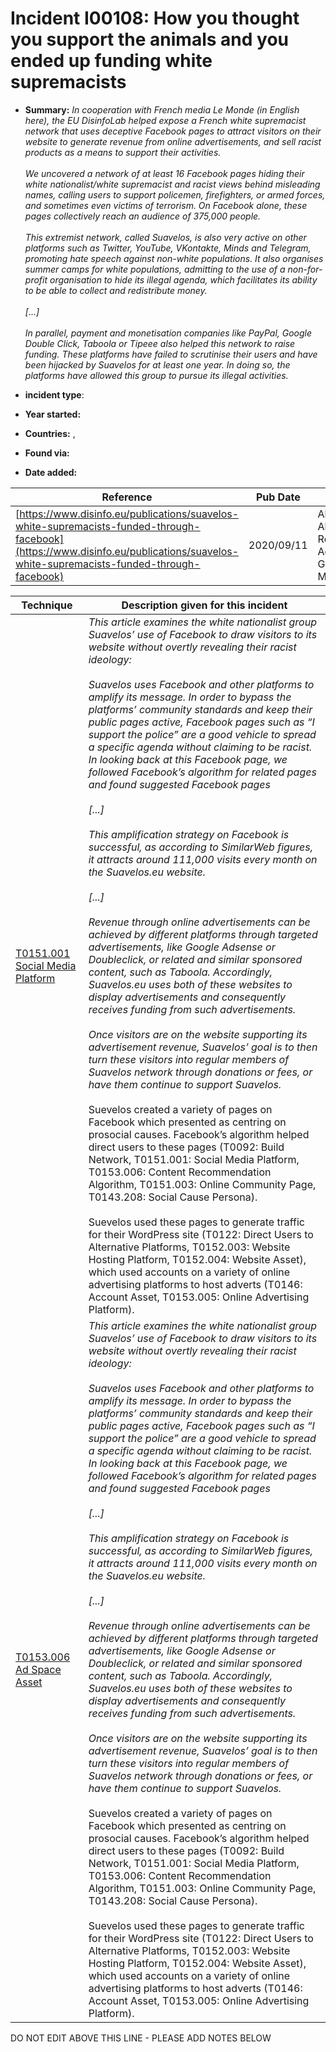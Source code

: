 # Incident I00108: How you thought you support the animals and you ended up funding white supremacists

* **Summary:** <i>In cooperation with French media Le Monde (in English here), the EU DisinfoLab helped expose a French white supremacist network that uses deceptive Facebook pages to attract visitors on their website to generate revenue from online advertisements, and sell racist products as a means to support their activities.<br><br>We uncovered a network of at least 16 Facebook pages hiding their white nationalist/white supremacist and racist views behind misleading names, calling users to support policemen, firefighters, or armed forces, and sometimes even victims of terrorism. On Facebook alone, these pages collectively reach an audience of 375,000 people.<br><br>This extremist network, called Suavelos, is also very active on other platforms such as Twitter, YouTube, VKontakte, Minds and Telegram, promoting hate speech against non-white populations. It also organises summer camps for white populations, admitting to the use of a non-for-profit organisation to hide its illegal agenda, which facilitates its ability to be able to collect and redistribute money.<br><br>[...]<br><br>In parallel, payment and monetisation companies like PayPal, Google Double Click, Taboola or Tipeee also helped this network to raise funding. These platforms have failed to scrutinise their users and have been hijacked by Suavelos for at least one year. In doing so, the platforms have allowed this group to pursue its illegal activities.</i>

* **incident type**: 

* **Year started:** 

* **Countries:**  , 

* **Found via:** 

* **Date added:** 


| Reference | Pub Date | Authors | Org | Archive |
| --------- | -------- | ------- | --- | ------- |
| [https://www.disinfo.eu/publications/suavelos-white-supremacists-funded-through-facebook](https://www.disinfo.eu/publications/suavelos-white-supremacists-funded-through-facebook) | 2020/09/11 | Alexandre Alaphilippe, Roman Adamczyk, Gary Machado | EU Disinfo Lab | [https://web.archive.org/web/20240525113912/https://www.disinfo.eu/publications/suavelos-white-supremacists-funded-through-facebook/](https://web.archive.org/web/20240525113912/https://www.disinfo.eu/publications/suavelos-white-supremacists-funded-through-facebook/) |

 

| Technique | Description given for this incident |
| --------- | ------------------------- |
| [T0151.001 Social Media Platform](../../generated_pages/techniques/T0151.001.md) | <i>This article examines the white nationalist group Suavelos’ use of Facebook to draw visitors to its website without overtly revealing their racist ideology:<br><br>Suavelos uses Facebook and other platforms to amplify its message. In order to bypass the platforms’ community standards and keep their public pages active, Facebook pages such as “I support the police” are a good vehicle to spread a specific agenda without claiming to be racist. In looking back at this Facebook page, we followed Facebook’s algorithm for related pages and found suggested Facebook pages<br><br>[...]<br><br>This amplification strategy on Facebook is successful, as according to SimilarWeb figures, it attracts around 111,000 visits every month on the Suavelos.eu website.<br><br>[...]<br><br>Revenue through online advertisements can be achieved by different platforms through targeted advertisements, like Google Adsense or Doubleclick, or related and similar sponsored content, such as Taboola. Accordingly, Suavelos.eu uses both of these websites to display advertisements and consequently receives funding from such advertisements.<br><br>Once visitors are on the website supporting its advertisement revenue, Suavelos’ goal is to then turn these visitors into regular members of Suavelos network through donations or fees, or have them continue to support Suavelos. </i><br><br>Suevelos created a variety of pages on Facebook which presented as centring on prosocial causes. Facebook’s algorithm helped direct users to these pages (T0092: Build Network, T0151.001: Social Media Platform, T0153.006: Content Recommendation Algorithm, T0151.003: Online Community Page, T0143.208: Social Cause Persona).<br><br>Suevelos used these pages to generate traffic for their WordPress site (T0122: Direct Users to Alternative Platforms, T0152.003: Website Hosting Platform, T0152.004: Website Asset), which used accounts on a variety of online advertising platforms to host adverts (T0146: Account Asset, T0153.005: Online Advertising Platform). |
| [T0153.006 Ad Space Asset](../../generated_pages/techniques/T0153.006.md) | <i>This article examines the white nationalist group Suavelos’ use of Facebook to draw visitors to its website without overtly revealing their racist ideology:<br><br>Suavelos uses Facebook and other platforms to amplify its message. In order to bypass the platforms’ community standards and keep their public pages active, Facebook pages such as “I support the police” are a good vehicle to spread a specific agenda without claiming to be racist. In looking back at this Facebook page, we followed Facebook’s algorithm for related pages and found suggested Facebook pages<br><br>[...]<br><br>This amplification strategy on Facebook is successful, as according to SimilarWeb figures, it attracts around 111,000 visits every month on the Suavelos.eu website.<br><br>[...]<br><br>Revenue through online advertisements can be achieved by different platforms through targeted advertisements, like Google Adsense or Doubleclick, or related and similar sponsored content, such as Taboola. Accordingly, Suavelos.eu uses both of these websites to display advertisements and consequently receives funding from such advertisements.<br><br>Once visitors are on the website supporting its advertisement revenue, Suavelos’ goal is to then turn these visitors into regular members of Suavelos network through donations or fees, or have them continue to support Suavelos. </i><br><br>Suevelos created a variety of pages on Facebook which presented as centring on prosocial causes. Facebook’s algorithm helped direct users to these pages (T0092: Build Network, T0151.001: Social Media Platform, T0153.006: Content Recommendation Algorithm, T0151.003: Online Community Page, T0143.208: Social Cause Persona).<br><br>Suevelos used these pages to generate traffic for their WordPress site (T0122: Direct Users to Alternative Platforms, T0152.003: Website Hosting Platform, T0152.004: Website Asset), which used accounts on a variety of online advertising platforms to host adverts (T0146: Account Asset, T0153.005: Online Advertising Platform). |


DO NOT EDIT ABOVE THIS LINE - PLEASE ADD NOTES BELOW